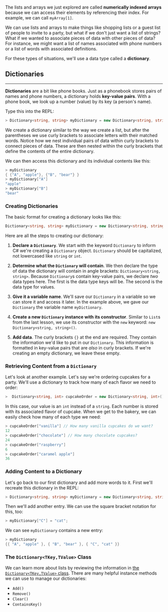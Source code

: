 The lists and arrays we just explored are called **numerically indexed arrays** because we can access their elements by referencing their index. For example, we can call `myArray[1]`.

We can use lists and arrays to make things like shopping lists or a guest list of people to invite to a party, but what if we don't just want a list of strings? What if we wanted to associate pieces of data with other pieces of data? For instance, we might want a list of names associated with phone numbers or a list of words with associated definitions.

For these types of situations, we'll use a data type called a **dictionary**.

## Dictionaries
---

**Dictionaries** are a bit like phone books. Just as a phonebook stores pairs of names and phone numbers, a dictionary holds **key-value pairs**. With a phone book, we look up a number (value) by its key (a person's name).

Type this into the REPL:

```csharp
> Dictionary<string, string> myDictionary = new Dictionary<string, string>() { {"A", "apple"}, {"B", "bear"} };
```

We create a dictionary similar to the way we create a list, but after the parentheses we use curly brackets to associate letters with their matched words. Notice how we nest individual pairs of data within curly brackets to connect pieces of data. These are then nested within the curly brackets that define the contents of the entire dictionary.

We can then access this dictionary and its individual contents like this:

```csharp
> myDictionary
{ {"A", "apple"}, {"B", "bear"} }
> myDictionary["A"]
"apple"
> myDictionary["B"]
"bear"
```

### Creating Dictionaries

The basic format for creating a dictionary looks like this:

```csharp
Dictionary<string, string> myDictionary = new Dictionary<string, string>() {};
```

Here are all the steps to creating our dictionary:

1. **Declare a `Dictionary`**. We start with the keyword `Dictionary` to inform C# we're creating a `Dictionary` object. `Dictionary` should be capitalized, not lowercased like `string` or `int`.

2. **Determine what the `Dictionary` will contain**. We then declare the type of data the dictionary will contain in angle brackets: `Dictionary<string, string>`. Because `Dictionary`s contain key-value pairs, we declare _two_ data types here. The first is the data type keys will be. The second is the data type for values.

3. **Give it a variable name**. We'll save our `Dictionary` in a variable so we can store it and access it later. In the example above, we gave our `Dictionary` the variable name `myDictionary`.

4. **Create a new `Dictionary` instance with its constructor**. Similar to `List`s from the last lesson, we use its constructor with the `new` keyword: `new Dictionary<string, string>()`.

5. **Add data**. The curly brackets `{}` at the end are required. They contain the information we'd like to put in our `Dictionary`. This information is formatted in key-value pairs that are _also_ in curly brackets. If we're creating an empty dictionary, we leave these empty.

### Retrieving Content from a `Dictionary`

Let's look at another example. Let's say we're ordering cupcakes for a party. We'll use a dictionary to track how many of each flavor we need to order:

```csharp
>  Dictionary<string, int> cupcakeOrder = new Dictionary<string, int>() { {"vanilla", 12}, {"chocolate", 24}, {"raspberry", 6}, {"caramel apple", 36} };
```

In this case, our value is an `int` instead of a `string`. Each number is stored with its associated flavor of cupcake. When we get to the bakery, we can easily check how many of each type we need:

```csharp
> cupcakeOrder["vanilla"] // How many vanilla cupcakes do we want?
12
> cupcakeOrder["chocolate"] // How many chocolate cupcakes?
24
> cupcakeOrder["raspberry"]
6
> cupcakeOrder["caramel apple"]
36
```

### Adding Content to a Dictionary

Let's go back to our first dictionary and add more words to it. First we'll recreate this dictionary in the REPL:

```csharp
> Dictionary<string, string> myDictionary = new Dictionary<string, string>() { {"A", "apple"}, {"B", "bear"} };
```

Then we'll add another entry. We can use the square bracket notation for this, too:

```csharp
> myDictionary["C"] = "cat";
```

We can see `myDictionary` contains a new entry:

```csharp
> myDictionary
{{ "A", "apple" }, { "B", "bear" }, { "C", "cat" }}
```

### The `Dictionary<TKey,TValue>` Class

We can learn more about lists by reviewing the information in [the `Dictionary<TKey,TValue>` class](https://learn.microsoft.com/en-us/dotnet/api/system.collections.generic.dictionary-2?view=net-6.0). There are many helpful instance methods we can use to manage our dictionaries:

* `Add()`
* `Remove()` 
* `Clear()`
* `ContainsKey()`